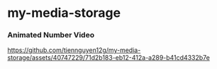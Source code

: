 # my-media-storage

### Animated Number Video



https://github.com/tiennguyen12g/my-media-storage/assets/40747229/71d2b183-eb12-412a-a289-b41cd4332b7e

